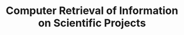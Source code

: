 ---
contributors:
- NBER
description: The NIH CRISP (Computer Retrieval of Information on Scientific Projects)
  is a searchable database of federally funded biomedical research projects conducted
  at universities, hospitals, and other research institutions. This dataset has not
  been updated since 2007, but is relevant to historic research
last_edit: Mon, 02 Jun 2025 17:28:14 GMT
location: https://www.nber.org/research/data/computer-retrieval-information-scientific-projects
maintained_by: data@nber.org
open_access: 'TRUE'
shortname: crisp
timeframe: 1972-1995
title: Computer Retrieval of Information on Scientific Projects
uuid: 0ab62e80-2e3a-4289-8abf-0995489f5f0c
versioning: 'FALSE'
---